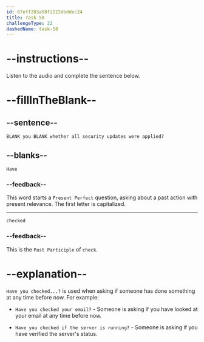 ```yaml
---
id: 67eff283a58f2222dbddec24
title: Task 58
challengeType: 22
dashedName: task-58
---
```


<!-- (audio) Jake: Have you checked whether all security updates were applied? -->

# --instructions--

Listen to the audio and complete the sentence below.

# --fillInTheBlank--

## --sentence--

`BLANK you BLANK whether all security updates were applied?`

## --blanks--

`Have`

### --feedback--

This word starts a `Present Perfect` question, asking about a past action with present relevance. The first letter is capitalized.

---

`checked`

### --feedback--

This is the `Past Participle` of `check`.

# --explanation--

`Have you checked...?` is used when asking if someone has done something at any time before now. For example:

- `Have you checked your email?` - Someone is asking if you have looked at your email at any time before now.

- `Have you checked if the server is running?` - Someone is asking if you have verified the server's status.
